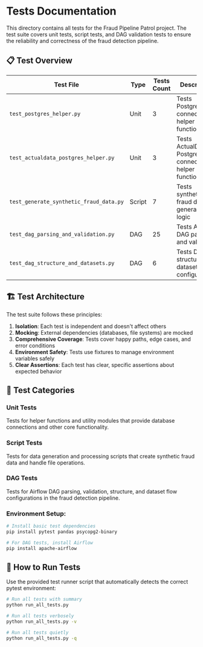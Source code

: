 # Tests Documentation

This directory contains all tests for the Fraud Pipeline Patrol project. The test suite covers unit tests, script tests, and DAG validation tests to ensure the reliability and correctness of the fraud detection pipeline.

## 📋 Test Overview

| Test File | Type | Tests Count | Description |
|-----------|------|-------------|-------------|
| `test_postgres_helper.py` | Unit | 3 | Tests PostgreSQL connection helper functions |
| `test_actualdata_postgres_helper.py` | Unit | 3 | Tests ActualData PostgreSQL connection helper functions |
| `test_generate_synthetic_fraud_data.py` | Script | 7 | Tests synthetic fraud data generation logic |
| `test_dag_parsing_and_validation.py` | DAG | 25 | Tests Airflow DAG parsing and validation |
| `test_dag_structure_and_datasets.py` | DAG | 6 | Tests DAG structure and dataset configurations |

## 🏗️ Test Architecture

The test suite follows these principles:

1. **Isolation**: Each test is independent and doesn't affect others
2. **Mocking**: External dependencies (databases, file systems) are mocked
3. **Comprehensive Coverage**: Tests cover happy paths, edge cases, and error conditions
4. **Environment Safety**: Tests use fixtures to manage environment variables safely
5. **Clear Assertions**: Each test has clear, specific assertions about expected behavior

## 🧪 Test Categories

### Unit Tests
Tests for helper functions and utility modules that provide database connections and other core functionality.

### Script Tests  
Tests for data generation and processing scripts that create synthetic fraud data and handle file operations.

### DAG Tests
Tests for Airflow DAG parsing, validation, structure, and dataset flow configurations in the fraud detection pipeline.


### Environment Setup:
```bash
# Install basic test dependencies
pip install pytest pandas psycopg2-binary

# For DAG tests, install Airflow
pip install apache-airflow
```


## 🚀 How to Run Tests

Use the provided test runner script that automatically detects the correct pytest environment:

```bash
# Run all tests with summary
python run_all_tests.py

# Run all tests verbosely
python run_all_tests.py -v

# Run all tests quietly
python run_all_tests.py -q

```

